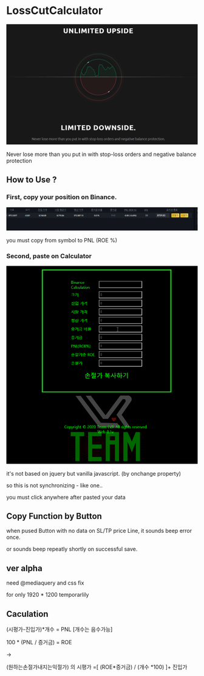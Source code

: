 # LossCutCalculator

![limitdown](/img/limitdown.png)

Never lose more than you put in with stop-loss orders and negative balance protection

## How to Use ?

### First, copy your position on Binance.

![binanceposi](/img/binanceposi.png)

you must copy from symbol to PNL (ROE %)

### Second, paste on Calculator

![paste](/img/paste.gif)

it's not based on jquery but vanilla javascript. (by onchange property)

so this is not synchronizing - like one..

you must click anywhere after pasted your data

## Copy Function by Button

when pused Button with no data on SL/TP price Line, it sounds beep error once.

or sounds beep repeatly shortly on successful save.

## ver alpha

need @mediaquery and css fix

for only 1920 \* 1200 temporarlily

## Caculation

(시평가-진입가)\*개수 = PNL [개수는 음수가능]

100 \* (PNL / 증거금) = ROE

->

(원하는손절가내지는익절가) 의 시평가 =[ (ROE*증거금) / (개수 *100) ]+ 진입가
